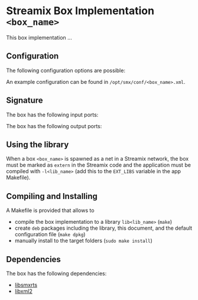 # Streamix Box Implementation `<box_name>`

This box implementation ...

## Configuration

The following configuration options are possible:

An example configuration can be found in `/opt/smx/conf/<box_name>.xml`.

## Signature

The box has the following input ports:

The box has the following output ports:

## Using the library

When a box `<box_name>` is spawned as a net in a Streamix network, the box must
be marked as `extern` in the Streamix code and the application must be compiled
with `-l<lib_name>` (add this to the `EXT_LIBS` variable in the app Makefile).

## Compiling and Installing

A Makefile is provided that allows to
 - compile the box implementation to a library `lib<lib_name>` (`make`)
 - create `deb` packages including the library, this document, and the default configuration file (`make dpkg`)
 - manually install to the target folders (`sudo make install`)

## Dependencies

The box has the following dependencies:
 - [libsmxrts](https://github.com/moiri/streamix-rts)
 - [libxml2](http://xmlsoft.org/)
